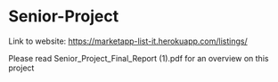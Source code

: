 # Senior-Project

Link to website: https://marketapp-list-it.herokuapp.com/listings/

Please read Senior_Project_Final_Report (1).pdf for an overview on this project
